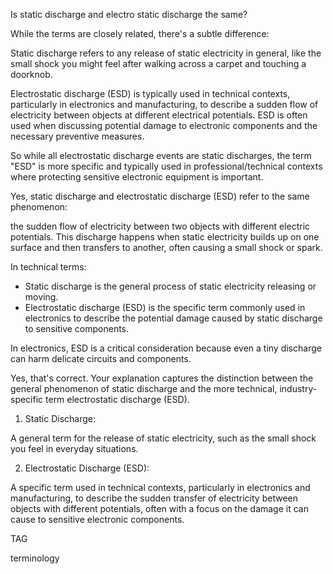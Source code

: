 Is static discharge and electro static discharge the same?

While the terms are closely related, there's a subtle difference:

Static discharge refers to any release of static electricity in general, like the small shock you might feel after walking across a carpet and touching a doorknob.

Electrostatic discharge (ESD) is typically used in technical contexts, particularly in electronics and manufacturing, to describe a sudden flow of electricity between objects at different electrical potentials. ESD is often used when discussing potential damage to electronic components and the necessary preventive measures.

So while all electrostatic discharge events are static discharges, the term "ESD" is more specific and typically used in professional/technical contexts where protecting sensitive electronic equipment is important. 

Yes, static discharge and electrostatic discharge (ESD) refer to the same phenomenon: 

the sudden flow of electricity between two objects with different electric potentials. This discharge happens when static electricity builds up on one surface and then transfers to another, often causing a small shock or spark. 

In technical terms:

- Static discharge is the general process of static electricity releasing or moving.
- Electrostatic discharge (ESD) is the specific term commonly used in electronics to describe the potential damage caused by static discharge to sensitive components. 

In electronics, ESD is a critical consideration because even a tiny discharge can harm delicate circuits and components.

Yes, that's correct. Your explanation captures the distinction between the general phenomenon of static discharge and the more technical, industry-specific term electrostatic discharge (ESD).

1. Static Discharge: 

A general term for the release of static electricity, such as the small shock you feel in everyday situations.
   
2. Electrostatic Discharge (ESD): 

A specific term used in technical contexts, particularly in electronics and manufacturing, to describe the sudden transfer of electricity between objects with different potentials, often with a focus on the damage it can cause to sensitive electronic components.

TAG

terminology
